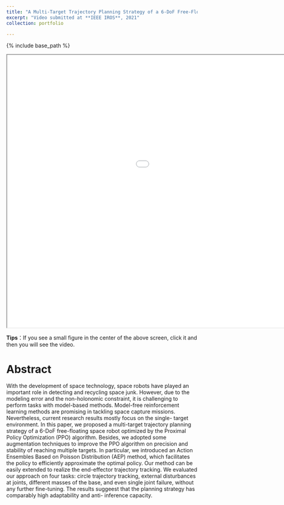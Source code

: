 ```yaml
---
title: "A Multi-Target Trajectory Planning Strategy of a 6-DoF Free-Floating Space Robot based on Reinforcement Learning"
excerpt: "Video submitted at **IEEE IROS**, 2021"
collection: portfolio

---
```

{% include base_path %}

<iframe height=720 width=1280 src='/images/spacerobot_v3_cut.mp4' allowfullscreen='true'> </iframe>

**Tips**：If you see a small figure in the center of the above screen, click it and then you will see the video.

Abstract
======
With the development of space technology, space robots have played an important role in detecting and recycling space junk. However, due to the modeling error and the non-holonomic constraint, it is challenging to perform tasks with model-based methods. Model-free reinforcement learning methods are promising in tackling space capture missions. Nevertheless, current research results mostly focus on the single- target environment. In this paper, we proposed a multi-target trajectory planning strategy of a 6-DoF free-floating space robot optimized by the Proximal Policy Optimization (PPO) algorithm. Besides, we adopted some augmentation techniques to improve the PPO algorithm on precision and stability of reaching multiple targets. In particular, we introduced an Action Ensembles Based on Poisson Distribution (AEP) method, which facilitates the policy to efficiently approximate the optimal policy. Our method can be easily extended to realize the end-effector trajectory tracking. We evaluated our approach on four tasks: circle trajectory tracking, external disturbances at joints, different masses of the base, and even single joint failure, without any further fine-tuning. The results suggeest that the planning strategy has comparably high adaptability and anti- inference capacity.

